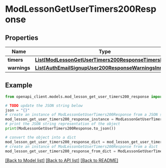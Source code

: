# ModLessonGetUserTimers200Response


## Properties

Name | Type | Description | Notes
------------ | ------------- | ------------- | -------------
**timers** | [**List[ModLessonGetUserTimers200ResponseTimersInner]**](ModLessonGetUserTimers200ResponseTimersInner.md) |  | 
**warnings** | [**List[AuthEmailSignupUser200ResponseWarningsInner]**](AuthEmailSignupUser200ResponseWarningsInner.md) |  | [optional] 

## Example

```python
from openapi_client.models.mod_lesson_get_user_timers200_response import ModLessonGetUserTimers200Response

# TODO update the JSON string below
json = "{}"
# create an instance of ModLessonGetUserTimers200Response from a JSON string
mod_lesson_get_user_timers200_response_instance = ModLessonGetUserTimers200Response.from_json(json)
# print the JSON string representation of the object
print(ModLessonGetUserTimers200Response.to_json())

# convert the object into a dict
mod_lesson_get_user_timers200_response_dict = mod_lesson_get_user_timers200_response_instance.to_dict()
# create an instance of ModLessonGetUserTimers200Response from a dict
mod_lesson_get_user_timers200_response_from_dict = ModLessonGetUserTimers200Response.from_dict(mod_lesson_get_user_timers200_response_dict)
```
[[Back to Model list]](../README.md#documentation-for-models) [[Back to API list]](../README.md#documentation-for-api-endpoints) [[Back to README]](../README.md)


